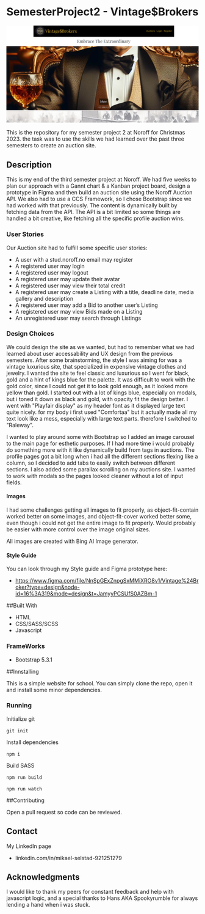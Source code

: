 # SemesterProject2 - Vintage$Brokers

![readme-img](https://github.com/Miksel90/Miksel90/blob/main/images/VintageBrokers.PNG)

This is the repository for my semester project 2 at Noroff for Christmas 2023. the task was to use the skills we had learned over the past three semesters to create an auction site.

## Description

This is my end of the third semester project at Noroff. We had five weeks to plan our approach with a Gannt chart & a Kanban project board, design a prototype in Figma and then build an auction site using the Noroff Auction API. We also had to use a CCS Framework, so I chose Bootstrap since we had worked with that previously. The content is dynamically built by fetching data from the API. The API is a bit limited so some things are handled a bit creative, like fetching all the specific profile auction wins.

### User Stories

Our Auction site had to fulfill some specific user stories:

- A user with a stud.noroff.no email may register
- A registered user may login
- A registered user may logout
- A registered user may update their avatar
- A registered user may view their total credit
- A registered user may create a Listing with a title, deadline date, media gallery and description
- A registered user may add a Bid to another user’s Listing
- A registered user may view Bids made on a Listing
- An unregistered user may search through Listings

### Design Choices

We could design the site as we wanted, but had to remember what we had learned about user accessability and UX design from the previous semesters.
After some brainstorming, the style I was aiming for was a vintage luxurious site, that specialized in expensive vintage clothes and jewelry. I wanted the site te feel classic and luxurious so I went for black, gold and a hint of kings blue for the palette. It was difficult to work with the gold color, since I could not get it to look gold enough, as it looked more yellow than gold. I started out with a lot of kings blue, especially on modals, but i toned it down as black and gold, with opacity fit the design better. I went with "Playfair display" as my header font as it displayed large text quite nicely. for my body i first used "Comfortaa" but it actually made all my text look like a mess, especially with large text parts. therefore I switched to "Raleway".

I wanted to play around some with Bootstrap so I added an image carousel to the main page for esthetic purposes. If I had more time i would probably do something more with it like dynamically build from tags in auctions. The profile pages got a bit long when i had all the different sections flexing like a column, so I decided to add tabs to easily switch between different sections. I also added some parallax scrolling on my auctions site. I wanted to work with modals so the pages looked cleaner without a lot of input fields.

#### Images

I had some challenges getting all images to fit properly, as object-fit-contain worked better on some images, and object-fit-cover worked better some, even though i could not get the entire image to fit properly. Would probably be easier with more control over the image original sizes.

All images are created with Bing AI Image generator.

#### Style Guide

You can look through my Style guide and Figma prototype here:

- https://www.figma.com/file/NnSpGExZnpgSxMMiXRO8v1/Vintage%24Broker?type=design&node-id=16%3A319&mode=design&t=JamyyPCSUfS0AZBm-1

##Built With

- HTML
- CSS/SASS/SCSS
- Javascript

### FrameWorks

- Bootstrap 5.3.1

##Innstalling

This is a simple website for school. You can simply clone the repo, open it and install some minor dependencies.

### Running

Initialize git

```
git init
```

Install dependencies

```
npm i
```

Build SASS

```
npm run build
```

```
npm run watch
```

##Contributing

Open a pull request so code can be reviewed.

## Contact

My LinkedIn page

- linkedin.com/in/mikael-selstad-921251279

## Acknowledgments

I would like to thank my peers for constant feedback and help with javascript logic, and a special thanks to Hans AKA Spookyrumble for always lending a hand when i was stuck.
